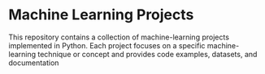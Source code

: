 # Machine Learning Projects
This repository contains a collection of machine-learning projects implemented in Python. Each project focuses on a specific machine-learning technique or concept and provides code examples, datasets, and documentation



